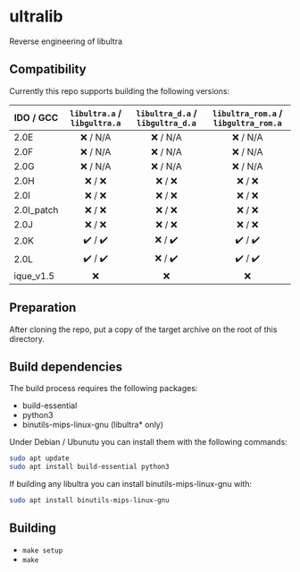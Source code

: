 # ultralib

Reverse engineering of libultra

## Compatibility

Currently this repo supports building the following versions:

| IDO / GCC  | `libultra.a` / `libgultra.a` | `libultra_d.a` / `libgultra_d.a` | `libultra_rom.a` / `libgultra_rom.a` |
| -          | :-: | :-: | :-: |
| 2.0E       | :x: / N/A | :x: / N/A | :x: / N/A |
| 2.0F       | :x: / N/A | :x: / N/A | :x: / N/A |
| 2.0G       | :x: / N/A | :x: / N/A | :x: / N/A |
| 2.0H       | :x: / :x: | :x: / :x: | :x: / :x: |
| 2.0I       | :x: / :x: | :x: / :x: | :x: / :x: |
| 2.0I_patch | :x: / :x: | :x: / :x: | :x: / :x: |
| 2.0J       | :x: / :x: | :x: / :x: | :x: / :x: |
| 2.0K       | :heavy_check_mark: / :heavy_check_mark: | :x: / :heavy_check_mark: | :heavy_check_mark: / :heavy_check_mark: |
| 2.0L       | :heavy_check_mark: / :heavy_check_mark: | :x: / :heavy_check_mark: | :heavy_check_mark: / :heavy_check_mark: |
| ique_v1.5  | :x: | :x: | :x: |

## Preparation

After cloning the repo, put a copy of the target archive on the root of this directory.

## Build dependencies

The build process requires the following packages:

- build-essential
- python3
- binutils-mips-linux-gnu (libultra* only)

Under Debian / Ubunutu you can install them with the following commands:

```bash
sudo apt update
sudo apt install build-essential python3
```

If building any libultra you can install binutils-mips-linux-gnu with:

```bash
sudo apt install binutils-mips-linux-gnu
```

## Building

- `make setup`
- `make`
